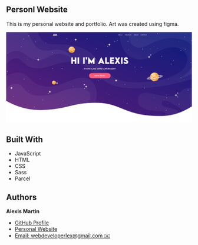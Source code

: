 ## **Personl Website**

This is my personal website and portfolio. Art was created using figma.

<img src="./src/assets/images/homepage.jpeg" alt="homepage" width="800"/>

## Built With

- JavaScript
- HTML
- CSS
- Sass
- Parcel

## Authors

**Alexis Martin**

- [GitHub Profile](https://github.com/webdevlex)
- [Personal Website](https://webdevlex.com/)
- [Email: webdeveloperlex@gmail.<area>com ✉️](mailto:webdeveloperlex@gmail.com?subject=Listening-Lobby 'webdeveloperlex@gmail.com')
